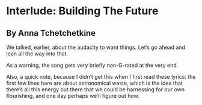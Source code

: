 # Interlude: Building The Future
## By Anna Tchetchetkine

We talked, earlier, about the audacity to want things. Let’s go ahead and lean all the way into that.

As a warning, the song gets very briefly non-G-rated at the very end.

Also, a quick note, because I didn’t get this when I first read these lyrics: the first few lines here are about astronomical waste, which is the idea that there’s all this energy out there that we could be harnessing for our own flourishing, and one day perhaps we’ll figure out how.